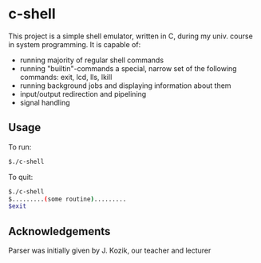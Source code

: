 # c-shell
This project is a simple shell emulator, written in C, during my univ. course in system programming. It is capable of:
* running majority of regular shell commands
* running "builtin"-commands a special, narrow set of the following commands: exit, lcd, lls, lkill
* running background jobs and displaying information about them
* input/output redirection and pipelining
* signal handling

## Usage
To run:
```bash
$./c-shell
```
To quit:
```bash
$./c-shell
$.........(some routine).........
$exit
```

## Acknowledgements
Parser was initially given by J. Kozik, our teacher and lecturer
